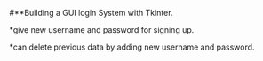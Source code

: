 #**Building a GUI login System with Tkinter.

*give new username and password for signing up.

*can delete previous data by adding new username and password.
